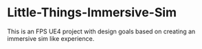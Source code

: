 # Little-Things-Immersive-Sim

This is an FPS UE4 project with design goals based on creating an immersive sim like experience.
